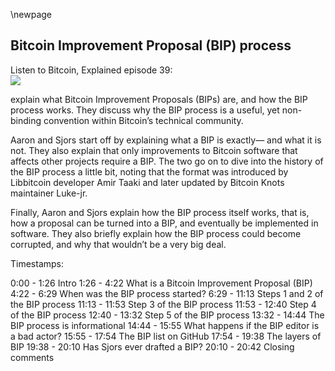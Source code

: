 \newpage
## Bitcoin Improvement Proposal (BIP) process

Listen to Bitcoin, Explained episode 39:\
![](qr/39.png)

explain what Bitcoin Improvement Proposals (BIPs) are, and how the BIP process works. They discuss why the BIP process is a useful, yet non-binding convention within Bitcoin’s technical community.

Aaron and Sjors start off by explaining what a BIP is exactly— and what it is not. They also explain that only improvements to Bitcoin software that affects other projects require a BIP. The two go on to dive into the history of the BIP process a little bit, noting that the format was introduced by Libbitcoin developer Amir Taaki and later updated by Bitcoin Knots maintainer Luke-jr.

Finally, Aaron and Sjors explain how the BIP process itself works, that is, how a proposal can be turned into a BIP, and eventually be implemented in software. They also briefly explain how the BIP process could become corrupted, and why that wouldn’t be a very big deal.

Timestamps:

0:00 - 1:26 Intro
1:26 - 4:22 What is a Bitcoin Improvement Proposal (BIP)
4:22 - 6:29 When was the BIP process started?
6:29 - 11:13 Steps 1 and 2 of the BIP process
11:13 - 11:53 Step 3 of the BIP process
11:53 - 12:40 Step 4 of the BIP process
12:40 - 13:32 Step 5 of the BIP process
13:32 - 14:44 The BIP process is informational
14:44 - 15:55 What happens if the BIP editor is a bad actor?
15:55 - 17:54 The BIP list on GitHub
17:54 - 19:38 The layers of BIP
19:38 - 20:10 Has Sjors ever drafted a BIP?
20:10 - 20:42 Closing comments
